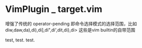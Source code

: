 # VimPlugin _ target.vim
增强了传统的 operator-pending 即命令选择模式的选择范围，比如 diw,daw,da),di),di],di",di',dit,di},di> 这些是vim builtin的自带范围

test, test. test.  




